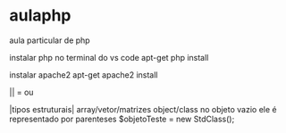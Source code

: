 # aulaphp
aula particular de php

instalar php no terminal do vs code
apt-get php install

instalar apache2
apt-get apache2 install

|| = ou


|tipos estruturais|
array/vetor/matrizes
object/class    no objeto vazio ele é representado por parenteses $objetoTeste = new StdClass();
